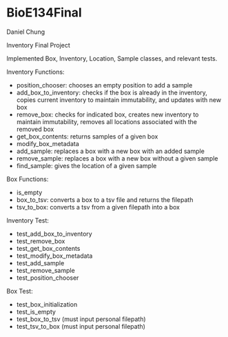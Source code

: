# BioE134Final

Daniel Chung

Inventory Final Project

Implemented Box, Inventory, Location, Sample classes, and relevant tests.

Inventory Functions:
- position_chooser: chooses an empty position to add a sample
- add_box_to_inventory: checks if the box is already in the inventory, copies current inventory to maintain immutability, and updates with new box
- remove_box: checks for indicated box, creates new inventory to maintain immutability, removes all locations associated with the removed box
- get_box_contents: returns samples of a given box
- modify_box_metadata
- add_sample: replaces a box with a new box with an added sample
- remove_sample: replaces a box with a new box without a given sample
- find_sample: gives the location of a given sample


Box Functions:
- is_empty
- box_to_tsv: converts a box to a tsv file and returns the filepath
- tsv_to_box: converts a tsv from a given filepath into a box


Inventory Test:
- test_add_box_to_inventory
- test_remove_box
- test_get_box_contents
- test_modify_box_metadata
- test_add_sample
- test_remove_sample
- test_position_chooser


Box Test:
- test_box_initialization
- test_is_empty
- test_box_to_tsv (must input personal filepath)
- test_tsv_to_box (must input personal filepath)
